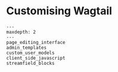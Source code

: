 # Customising Wagtail

```{toctree}
---
maxdepth: 2
---
page_editing_interface
admin_templates
custom_user_models
client_side_javascript
streamfield_blocks
```
